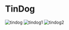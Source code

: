 # TinDog
![tindog](https://user-images.githubusercontent.com/63019595/147606922-6ae657c8-dce5-4c94-9e82-3385f3101f60.png)
![tindog1](https://user-images.githubusercontent.com/63019595/147607041-1cdd70db-171c-4582-85e0-b750d95f8777.png)
![tindog2](https://user-images.githubusercontent.com/63019595/147607195-f0ebeee6-e1d1-4911-b529-d742969a60ab.png)




